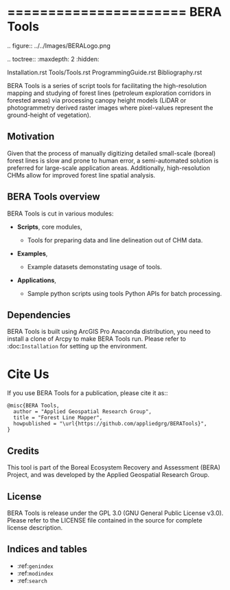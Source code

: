 
======================
BERA Tools
======================
.. figure:: ../../Images/BERALogo.png

.. toctree::
   :maxdepth: 2
   :hidden:

   Installation.rst
   Tools/Tools.rst
   ProgrammingGuide.rst
   Bibliography.rst


BERA Tools is a series of script tools for facilitating the high-resolution mapping and studying of forest lines (petroleum exploration corridors in forested areas) via processing canopy height models (LiDAR or photogrammetry derived raster images where pixel-values represent the ground-height of vegetation).


Motivation
-------------------

Given that the process of manually digitizing detailed small-scale (boreal) forest lines is slow and prone to human error, a semi-automated solution is preferred for large-scale application areas. Additionally, high-resolution CHMs allow for improved forest line spatial analysis.

BERA Tools overview
-------------------------

BERA Tools is cut in various modules:

* **Scripts**, core modules,

  * Tools for preparing data and line delineation out of CHM data.

* **Examples**,

  * Example datasets demonstating usage of tools.

* **Applications**,

  * Sample python scripts using tools Python APIs for batch processing.

Dependencies
--------------
BERA Tools is built using ArcGIS Pro Anaconda distribution, you need to install a clone of Arcpy to make BERA Tools run. Please refer to :doc:`Installation` for setting up the environment.

Cite Us
=======

If you use BERA Tools for a publication, please cite it as::

    @misc{BERA Tools,
      author = "Applied Geospatial Research Group",
      title = "Forest Line Mapper",
      howpublished = "\url{https://github.com/appliedgrg/BERATools}",
    }


Credits
-----------------
This tool is part of the Boreal Ecosystem Recovery and Assessment (BERA) Project, and was developed by the Applied Geospatial Research Group.

License
--------------
BERA Tools is release under the GPL 3.0 (GNU General Public License v3.0). Please refer to the LICENSE file contained in the source for complete license description.


Indices and tables
----------------------

* :ref:`genindex`
* :ref:`modindex`
* :ref:`search`
